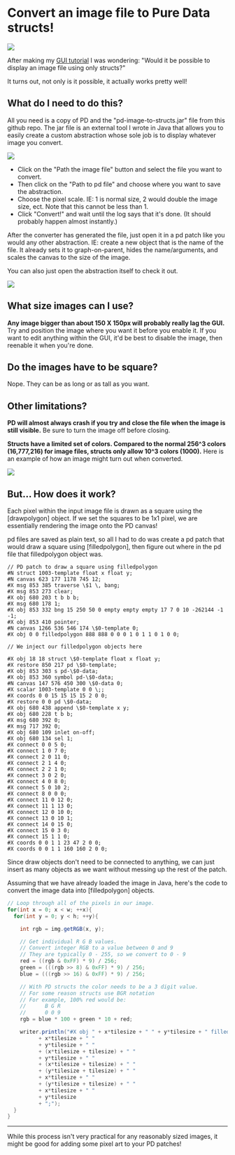 # Convert an image file to Pure Data structs!

![](https://raw.githubusercontent.com/megalon/pd-image-to-structs/master/images/image-to-structs-demo1.gif)

After making my [GUI tutorial](https://github.com/megalon/pd-gui-examples) I was wondering: "Would it be possible to display an image file using only structs?" 

It turns out, not only is it possible, it actually works pretty well!

## What do I need to do this?

All you need is a copy of PD and the "pd-image-to-structs.jar" file from this github repo. The jar file is an external tool I wrote in Java that allows you to easily create a custom abstraction whose sole job is to display whatever image you convert. 

![](https://github.com/megalon/pd-image-to-structs/blob/master/images/example-gui.PNG?raw=true)

* Click on the "Path the image file" button and select the file you want to convert. 
* Then click on the "Path to pd file" and choose where you want to save the abstraction. 
* Choose the pixel scale. IE: 1 is normal size, 2 would double the image size, ect. Note that this cannot be less than 1.
* Click "Convert!" and wait until the log says that it's done. (It should probably happen almost instantly.)

After the converter has generated the file, just open it in a pd patch like you would any other abstraction. IE: create a new object that is the name of the file. It already sets it to graph-on-parent, hides the name/arguments, and scales the canvas to the size of the image. 

You can also just open the abstraction itself to check it out.

![](https://github.com/megalon/pd-image-to-structs/blob/master/images/example-abstraction.PNG?raw=true)

## What size images can I use? 

**Any image bigger than about 150 X 150px will probably really lag the GUI.**
Try and position the image where you want it before you enable it. If you want to edit anything within the GUI, it'd be best to disable the image, then reenable it when you're done.


## Do the images have to be square?

Nope. They can be as long or as tall as you want.


## Other limitations?

**PD will almost always crash if you try and close the file when the image is still visible.**
Be sure to turn the image off before closing.

**Structs have a limited set of colors. Compared to the normal 256^3 colors (16,777,216) for image files, structs only allow 10^3 colors (1000).**
Here is an example of how an image might turn out when converted.

![](https://github.com/megalon/pd-image-to-structs/blob/master/images/example-rainbow.png?raw=true)

## But... How does it work?

Each pixel within the input image file is drawn as a square using the [drawpolygon] object. If we set the squares to be 1x1 pixel, we are essentially rendering the image onto the PD canvas!

pd files are saved as plain text, so all I had to do was create a pd patch that would draw a square using [filledpolygon], then figure out where in the pd file that filledpolygon object was.
```
// PD patch to draw a square using filledpolygon
#N struct 1003-template float x float y;
#N canvas 623 177 1178 745 12;
#X msg 853 385 traverse \$1 \, bang;
#X msg 853 273 clear;
#X obj 680 203 t b b b;
#X msg 680 178 1;
#X obj 853 332 bng 15 250 50 0 empty empty empty 17 7 0 10 -262144 -1 -1;
#X obj 853 410 pointer;
#N canvas 1266 536 546 174 \$0-template 0;
#X obj 0 0 filledpolygon 888 888 0 0 0 1 0 1 1 0 1 0 0;

// We inject our filledpolygon objects here

#X obj 18 18 struct \$0-template float x float y;
#X restore 850 217 pd \$0-template;
#X obj 853 303 s pd-\$0-data;
#X obj 853 360 symbol pd-\$0-data;
#N canvas 147 576 450 300 \$0-data 0;
#X scalar 1003-template 0 0 \;;
#X coords 0 0 15 15 15 15 2 0 0;
#X restore 0 0 pd \$0-data;
#X obj 680 438 append \$0-template x y;
#X obj 680 228 t b b;
#X msg 680 392 0;
#X msg 717 392 0;
#X obj 680 109 inlet on-off;
#X obj 680 134 sel 1;
#X connect 0 0 5 0;
#X connect 1 0 7 0;
#X connect 2 0 11 0;
#X connect 2 1 4 0;
#X connect 2 2 1 0;
#X connect 3 0 2 0;
#X connect 4 0 8 0;
#X connect 5 0 10 2;
#X connect 8 0 0 0;
#X connect 11 0 12 0;
#X connect 11 1 13 0;
#X connect 12 0 10 0;
#X connect 13 0 10 1;
#X connect 14 0 15 0;
#X connect 15 0 3 0;
#X connect 15 1 1 0;
#X coords 0 0 1 1 23 47 2 0 0;
#X coords 0 0 1 1 160 160 2 0 0;
```
Since draw objects don't need to be connected to anything, we can just insert as many objects as we want without messing up the rest of the patch.

Assuming that we have already loaded the image in Java, here's the code to convert the image data into [filledpolygon] objects.

```Java
// Loop through all of the pixels in our image.
for(int x = 0; x < w; ++x){
  for(int y = 0; y < h; ++y){

    int rgb = img.getRGB(x, y);

    // Get individual R G B values. 
    // Convert integer RGB to a value between 0 and 9  
    // They are typically 0 - 255, so we convert to 0 - 9
    red = ((rgb & 0xFF) * 9) / 256;
    green = (((rgb >> 8) & 0xFF) * 9) / 256;
    blue = (((rgb >> 16) & 0xFF) * 9) / 256;

    // With PD structs the color needs to be a 3 digit value. 
    // For some reason structs use BGR notation
    // For example, 100% red would be:
    // 		B G R 
    // 		0 0 9
    rgb = blue * 100 + green * 10 + red;

    writer.println("#X obj " + x*tilesize + " " + y*tilesize + " filledpolygon " + rgb + " " + rgb + " " + 0 + " "
          + x*tilesize + " "
          + y*tilesize + " "
          + (x*tilesize + tilesize) + " "
          + y*tilesize + " "
          + (x*tilesize + tilesize) + " "
          + (y*tilesize + tilesize) + " "
          + x*tilesize + " "
          + (y*tilesize + tilesize) + " "
          + x*tilesize + " "
          + y*tilesize
          + ";");
  }
}
```

___

While this process isn't very practical for any reasonably sized images, it might be good for adding some pixel art to your PD patches!
